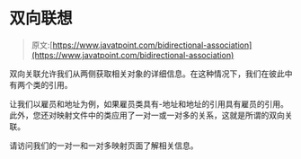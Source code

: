 # 双向联想

> 原文:[https://www.javatpoint.com/bidirectional-association](https://www.javatpoint.com/bidirectional-association)

双向关联允许我们从两侧获取相关对象的详细信息。在这种情况下，我们在彼此中有两个类的引用。

让我们以雇员和地址为例，如果雇员类具有-地址和地址的引用具有雇员的引用。此外，您还对映射文件中的类应用了一对一或一对多的关系，这就是所谓的双向关联。

请访问我们的一对一和一对多映射页面了解相关信息。